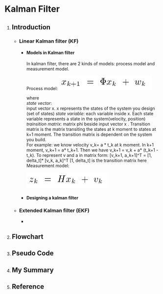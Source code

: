 ﻿# Kalman Filter
1. ## Introduction
	+ ### Linear Kalman filter (KF)
		+ #### Models in Kalman filter 
			In kalman filter, there are 2 kinds of models: process model and measurement model.
			
		   Process model:
		   ![process model](./Images/model_1.png)
		   
		   where  
			    *state vector*:     
			    input vector x. x represents the states of the system you design (set of states)
			    *state variable*: 
			    each variable inside x. Each state variable represents a state in the system(velocity, position)
			    *trainsition matrix*: 
			    matrix phi beside input vector x . Transition matrix is the matrix transiting the states at k moment to states at k+1 moment. The transition matrix is dependent on the system you build. 			     
			    For example: 
			    we know velocity v_k= a * t_k at k moment. 
			    In k+1 moment, v_k+1 = a* t_k+1. Then we have v_k+1 = v_k + a* (t_k+1 - t_k).  To represent v and a in matrix form:
			[v_k+1, a_k+1]^T  = [1, delta_t]* [v_k, a_k]^T
			    [1, delta_t] is the transition matrix here
			Measurement model:
			
			![process model](./Images/model_2.png)
		+ #### Designing a kalman filter
			
	+ ### Extended Kalman filter (EKF)
		+ 
2. ## Flowchart
3. ## Pseudo Code
4. ## My Summary
5. ## Reference
